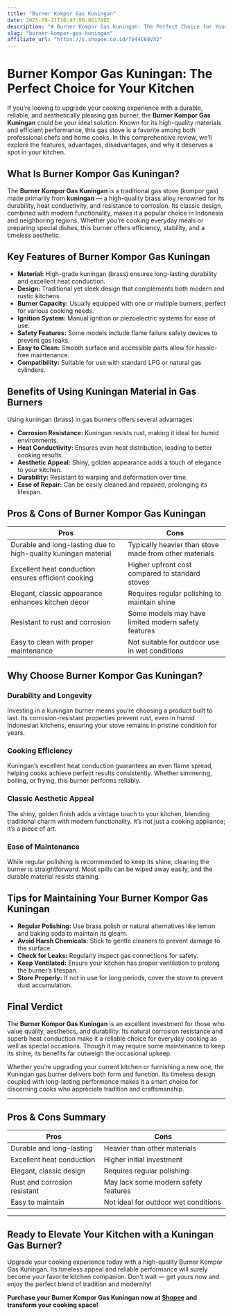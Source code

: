```yaml
---
title: "Burner Kompor Gas Kuningan"
date: 2025-09-21T16:47:56.861780Z
description: "# Burner Kompor Gas Kuningan: The Perfect Choice for Your Kitchen..."
slug: "burner-kompor-gas-kuningan"
affiliate_url: "https://s.shopee.co.id/7V44C68VX2"
---
```

# Burner Kompor Gas Kuningan: The Perfect Choice for Your Kitchen

If you’re looking to upgrade your cooking experience with a durable, reliable, and aesthetically pleasing gas burner, the **Burner Kompor Gas Kuningan** could be your ideal solution. Known for its high-quality materials and efficient performance, this gas stove is a favorite among both professional chefs and home cooks. In this comprehensive review, we’ll explore the features, advantages, disadvantages, and why it deserves a spot in your kitchen.

## What Is Burner Kompor Gas Kuningan?

The **Burner Kompor Gas Kuningan** is a traditional gas stove (kompor gas) made primarily from **kuningan** — a high-quality brass alloy renowned for its durability, heat conductivity, and resistance to corrosion. Its classic design, combined with modern functionality, makes it a popular choice in Indonesia and neighboring regions. Whether you’re cooking everyday meals or preparing special dishes, this burner offers efficiency, stability, and a timeless aesthetic.

## Key Features of Burner Kompor Gas Kuningan

- **Material:** High-grade kuningan (brass) ensures long-lasting durability and excellent heat conduction.
- **Design:** Traditional yet sleek design that complements both modern and rustic kitchens.
- **Burner Capacity:** Usually equipped with one or multiple burners, perfect for various cooking needs.
- **Ignition System:** Manual ignition or piezoelectric systems for ease of use.
- **Safety Features:** Some models include flame failure safety devices to prevent gas leaks.
- **Easy to Clean:** Smooth surface and accessible parts allow for hassle-free maintenance.
- **Compatibility:** Suitable for use with standard LPG or natural gas cylinders.

## Benefits of Using Kuningan Material in Gas Burners

Using kuningan (brass) in gas burners offers several advantages:

- **Corrosion Resistance:** Kuningan resists rust, making it ideal for humid environments.
- **Heat Conductivity:** Ensures even heat distribution, leading to better cooking results.
- **Aesthetic Appeal:** Shiny, golden appearance adds a touch of elegance to your kitchen.
- **Durability:** Resistant to warping and deformation over time.
- **Ease of Repair:** Can be easily cleaned and repaired, prolonging its lifespan.

## Pros & Cons of Burner Kompor Gas Kuningan

| **Pros** | **Cons** |
|---|---|
| Durable and long-lasting due to high-quality kuningan material | Typically heavier than stove made from other materials |
| Excellent heat conduction ensures efficient cooking | Higher upfront cost compared to standard stoves |
| Elegant, classic appearance enhances kitchen decor | Requires regular polishing to maintain shine |
| Resistant to rust and corrosion | Some models may have limited modern safety features |
| Easy to clean with proper maintenance | Not suitable for outdoor use in wet conditions |

## Why Choose Burner Kompor Gas Kuningan?

### Durability and Longevity

Investing in a kuningan burner means you’re choosing a product built to last. Its corrosion-resistant properties prevent rust, even in humid Indonesian kitchens, ensuring your stove remains in pristine condition for years.

### Cooking Efficiency

Kuningan’s excellent heat conduction guarantees an even flame spread, helping cooks achieve perfect results consistently. Whether simmering, boiling, or frying, this burner performs reliably.

### Classic Aesthetic Appeal

The shiny, golden finish adds a vintage touch to your kitchen, blending traditional charm with modern functionality. It’s not just a cooking appliance; it’s a piece of art.

### Ease of Maintenance

While regular polishing is recommended to keep its shine, cleaning the burner is straightforward. Most spills can be wiped away easily, and the durable material resists staining.

## Tips for Maintaining Your Burner Kompor Gas Kuningan

- **Regular Polishing:** Use brass polish or natural alternatives like lemon and baking soda to maintain its gleam.
- **Avoid Harsh Chemicals:** Stick to gentle cleaners to prevent damage to the surface.
- **Check for Leaks:** Regularly inspect gas connections for safety.
- **Keep Ventilated:** Ensure your kitchen has proper ventilation to prolong the burner’s lifespan.
- **Store Properly:** If not in use for long periods, cover the stove to prevent dust accumulation.

## Final Verdict

The **Burner Kompor Gas Kuningan** is an excellent investment for those who value quality, aesthetics, and durability. Its natural corrosion resistance and superb heat conduction make it a reliable choice for everyday cooking as well as special occasions. Though it may require some maintenance to keep its shine, its benefits far outweigh the occasional upkeep.

Whether you’re upgrading your current kitchen or furnishing a new one, the Kuningan gas burner delivers both form and function. Its timeless design coupled with long-lasting performance makes it a smart choice for discerning cooks who appreciate tradition and craftsmanship.

---

## Pros & Cons Summary

| **Pros** | **Cons** |
|---|---|
| Durable and long-lasting | Heavier than other materials |
| Excellent heat conduction | Higher initial investment |
| Elegant, classic design | Requires regular polishing |
| Rust and corrosion resistant | May lack some modern safety features |
| Easy to maintain | Not ideal for outdoor wet conditions |

---

## Ready to Elevate Your Kitchen with a Kuningan Gas Burner?

Upgrade your cooking experience today with a high-quality Burner Kompor Gas Kuningan. Its timeless appeal and reliable performance will surely become your favorite kitchen companion. Don’t wait — get yours now and enjoy the perfect blend of tradition and modernity!

**Purchase your Burner Kompor Gas Kuningan now at [Shopee](https://s.shopee.co.id/7V44C68VX2) and transform your cooking space!**